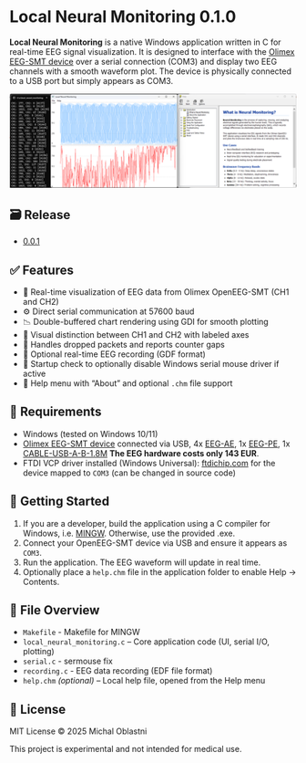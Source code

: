 # Local Neural Monitoring 0.1.0

**Local Neural Monitoring** is a native Windows application written in C for real-time EEG signal visualization. It is designed to interface with the [Olimex EEG-SMT device](https://www.olimex.com/Products/EEG/OpenEEG/) over a serial connection (COM3) and display two EEG channels with a smooth waveform plot. The device is physically connected to a USB port but simply appears as COM3.

![Local Neural Monitoring](local_neural_monitoring.png)

## 🗃️ Release
- [0.0.1](https://github.com/michaloblastni/local-neural-monitoring/releases/tag/0.0.1)

## ✅ Features

- 📡 Real-time visualization of EEG data from Olimex OpenEEG-SMT (CH1 and CH2)
- ⚙️ Direct serial communication at 57600 baud
- 📉 Double-buffered chart rendering using GDI for smooth plotting
- 🧠 Visual distinction between CH1 and CH2 with labeled axes
- 🧼 Handles dropped packets and reports counter gaps
- 💾 Optional real-time EEG recording (GDF format)
- 🧰 Startup check to optionally disable Windows serial mouse driver if active
- 🧾 Help menu with “About” and optional `.chm` file support

## 🧪 Requirements

- Windows (tested on Windows 10/11)
- [Olimex EEG-SMT device](https://www.olimex.com/Products/EEG/OpenEEG/EEG-SMT/open-source-hardware) connected via USB, 4x [EEG-AE](https://www.olimex.com/Products/EEG/Electrodes/EEG-AE/open-source-hardware), 1x [EEG-PE](https://www.olimex.com/Products/EEG/Electrodes/EEG-PE/open-source-hardware), 1x [CABLE-USB-A-B-1.8M](https://www.olimex.com/Products/Components/Cables/USB/CABLE-USB-A-B-1.8M/) **The EEG hardware costs only 143 EUR**.
- FTDI VCP driver installed (Windows Universal): [ftdichip.com](https://www.ftdichip.com/Drivers/VCP.htm) for the device mapped to `COM3` (can be changed in source code)

## 🧭 Getting Started

1. If you are a developer, build the application using a C compiler for Windows, i.e. [MINGW](https://sourceforge.net/projects/mingw/). Otherwise, use the provided .exe.
2. Connect your OpenEEG-SMT device via USB and ensure it appears as `COM3`.
3. Run the application. The EEG waveform will update in real time.
4. Optionally place a `help.chm` file in the application folder to enable Help → Contents.

## 📂 File Overview
- `Makefile` - Makefile for MINGW
- `local_neural_monitoring.c` – Core application code (UI, serial I/O, plotting)
- `serial.c` - sermouse fix
- `recording.c` - EEG data recording (EDF file format)
- `help.chm` *(optional)* – Local help file, opened from the Help menu

## 📜 License

MIT License © 2025 Michal Oblastni

This project is experimental and not intended for medical use.
